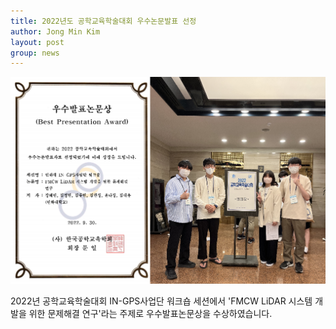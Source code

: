 ```yaml
---
title: 2022년도 공학교육학술대회 우수논문발표 선정
author: Jong Min Kim
layout: post
group: news
---
```


 <img src="/static/img/news/IN-VISION-ABLE-AWARD.png" alt="MR5 2220 empty" class="img-responsive">

2022년 공학교육학술대회 IN-GPS사업단 워크숍 세션에서 'FMCW LiDAR 시스템 개발을 위한 문제해결 연구'라는 주제로 우수발표논문상을 수상하였습니다.